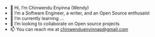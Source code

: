 - 👋 Hi, I’m Chinwendu Enyinna (Wendy)
- 👀 I’m a Software Engineer, a writer, and an Open Source enthusaist
- 🌱 I’m currently learning ...
- 💞️ I’m looking to collaborate on Open source projects
- 📫 You can reach me at chinwenduenyinnap@gmail.com
  

<!---
ChinwenduEnyinna-wendy/ChinwenduEnyinna-wendy is a ✨ special ✨ repository because its `README.md` (this file) appears on your GitHub profile.
You can click the Preview link to take a look at your changes.
--->

